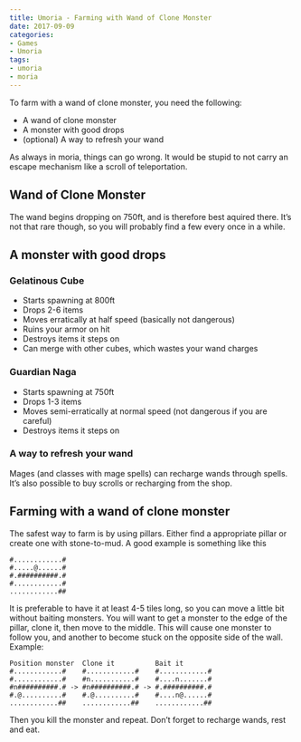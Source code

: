 ```yaml
---
title: Umoria - Farming with Wand of Clone Monster
date: 2017-09-09
categories:
- Games
- Umoria
tags:
- umoria
- moria
---
```


To farm with a wand of clone monster, you need the following:
* A wand of clone monster
* A monster with good drops
* (optional) A way to refresh your wand

As always in moria, things can go wrong. It would be stupid to not carry an
escape mechanism like a scroll of teleportation.

## Wand of Clone Monster

The wand begins dropping on 750ft, and is therefore best aquired there. It’s not
that rare though, so you will probably find a few every once in a while.

## A monster with good drops

### Gelatinous Cube
* Starts spawning at 800ft
* Drops 2-6 items
* Moves erratically at half speed (basically not dangerous)
* Ruins your armor on hit
* Destroys items it steps on
* Can merge with other cubes, which wastes your wand charges
 
 ### Guardian Naga
* Starts spawning at 750ft
* Drops 1-3 items
* Moves semi-erratically at normal speed (not dangerous if you are careful)
* Destroys items it steps on

### A way to refresh your wand
Mages (and classes with mage spells) can recharge wands through spells. It’s
also possible to buy scrolls or recharging from the shop.

## Farming with a wand of clone monster
The safest way to farm is by using pillars. Either find a appropriate pillar or
create one with stone-to-mud. A good example is something like this

```
#............#
#.....@......#
#.##########.#
#............#
............##
```

It is preferable to have it at least 4-5 tiles long, so you can move a little
bit without baiting monsters. You will want to get a monster to the edge of the
pillar, clone it, then move to the middle. This will cause one monster to follow
you, and another to become stuck on the opposite side of the wall. Example:

```
Position monster  Clone it          Bait it
#............#    #............#    #............#
#............#    #n...........#    #....n.......#
#n##########.# -> #n##########.# -> #.##########.#
#.@..........#    #.@..........#    #....n@......#
............##    ............##    ............##
```
Then you kill the monster and repeat. Don’t forget to recharge wands, rest and eat.
